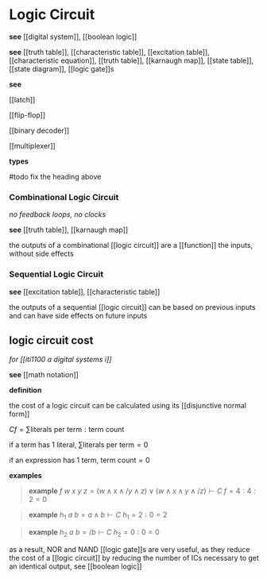 # Logic Circuit

**see** [[digital system]], [[boolean logic]]

**see** [[truth table]], [[characteristic table]], [[excitation table]], [[characteristic equation]], [[truth table]], [[karnaugh map]], [[state table]], [[state diagram]], [[logic gate]]s

**see**

[[latch]]

[[flip-flop]]

[[binary decoder]]

[[multiplexer]]

**types**

#todo fix the heading above

### Combinational Logic Circuit

_no feedback loops, no clocks_

**see** [[truth table]], [[karnaugh map]]

the outputs of a combinational [[logic circuit]] are a [[function]] the inputs, without side effects

### Sequential Logic Circuit

**see** [[excitation table]], [[characteristic table]]

the outputs of a sequential [[logic circuit]] can be based on previous inputs and can have side effects on future inputs

## logic circuit cost

_for [[iti1100 a digital systems i]]_

**see** [[math notation]]

**definition**

the cost of a logic circuit can be calculated using its [[disjunctive normal form]]

$C f = \sum \text{literals per term} : \text{term count}$

if a term has $1$ literal, $\sum \text{literals per term} = 0$

if an expression has $1$ term, $\text{term count} = 0$

**examples**

> **example** $f\ w\ x\ y\ z = (w \land x \land /y \land z) \lor (w \land x \land y \land /z) \vdash C\ f = 4 : 4 : 2 = 0$

> **example** $h_1\ a\ b = a \land b \vdash C\ h_1 = 2 : 0 = 2$

> **example** $h_2\ a\ b = /b \vdash C\ h_2 = 0 : 0 = 0$

as a result, NOR and NAND [[logic gate]]s are very useful, as they reduce the cost of a [[logic circuit]] by reducing the number of ICs necessary to get an identical output, see [[boolean logic]]
